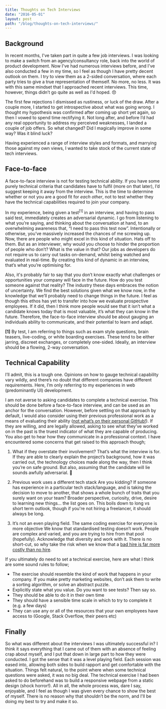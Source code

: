 ```yaml
---
title: Thoughts on Tech Interviews
date: "2016-05-01"
layout: post
path: "/blog/thoughts-on-tech-interviews/"
---
```


## Background

In recent months, I've taken part in quite a few job interviews. I was looking to make a switch from an agency/consultancy role, back into the world of product development. Now I've had numerous interviews before, and I've also conducted a few in my time, so I feel as though I have pretty decent outlook on them. I try to view them as a 2-sided conversation, where each party tries to give a true representation of themself. No more, no less. It was with this same mindset that I approached recent interviews. This time, however, things didn’t go quite as well as I'd hoped. 😞

The first few rejections I dismissed as rustiness, or luck of the draw. After a couple more, I started to get introspective about what was going wrong. I thought my hypothesis was confirmed after coming up short yet again, so then I vowed to spend time rectifying it. Not long after, and before I’d had any real opportunity to address my perceived weaknesses, I landed a couple of job offers. So what changed? Did I magically improve in some way? Was it blind luck?

Having experienced a range of interview styles and formats, and marrying those against my own views, I wanted to take stock of the current state of tech interviews.

## Face-to-face

A face-to-face interview is not for testing technical ability. If you have some purely technical criteria that candidates have to fulfil (more on that later), I’d suggest keeping it away from the interview. This is the time to determine whether or not you are a good fit for _each other_, not to test whether they have the technical capabilities required to join your company.

In my experience, being given a test<sup>[1]</sup> in an interview, and having to pass said test, immediately creates an adversarial dynamic. I go from listening to what you’re saying, and thinking about the conversation at hand, to an overwhelming awareness that, “I need to pass this test now”. Intentionally or otherwise, you’ve massively increased the chances of me screwing up. Now, there are people who might excel in this kind of situation. Hats off to them. But as an interviewer, why would you choose to hinder the proportion of people who don’t? What is the value in that? Our jobs as developers do not require us to carry out tasks on-demand, whilst being watched and evaluated in real-time. By creating this kind of dynamic in an interview, that’s what you’re optimising for.

Also, it's probably fair to say that you don’t know exactly what challenges or opportunities your company will face in the future. How do you test someone against that reality? The industry these days embraces the notion of uncertainty. We find the best solutions given what we know now, in the knowledge that we’ll probably need to change things in the future. I feel as though this ethos has yet to transfer into how we evaluate prospective employees. If it did, then I think more people would see that it isn’t what a candidate knows today that is most valuable, it’s what they can know in the future. Therefore, the face-to-face interview should be about gauging an individuals ability to communicate, and their potential to learn and adapt.

__[1]__ By test, I am referring to things such as exam style questions, brain teasers, live-coding, or white boarding exercises. These tend to be either jarring, discreet exchanges, or completely one-sided. Ideally, an interview should be a flowing, 2-way conversation.

## Technical Capability

I’ll admit, this is a tough one. Opinions on how to gauge technical capability vary wildly, and there’s no doubt that different companies have different requirements. Here, I’m only referring to my experiences in web (predominantly UI) development.

I am not averse to asking candidates to complete a technical exercise. This should be done before a face-to-face interview, and can be used as an anchor for the conversation. However, before settling on that approach by default, I would also consider using their previous professional work as a means of evaluating their ability ([not what’s on their personal GitHub!](https://blog.jcoglan.com/2013/11/15/why-github-is-not-your-cv/)). If they are willing, and are legally allowed, asking to see what they’ve worked on in the past is the truest indicator of what they are capable of producing. You also get to hear how they communicate in a professional context. I have encountered some concerns that get raised to this approach though;

1. What if they overstate their involvement?
That’s what the interview is for. If they are able to clearly explain the project’s background, how it was carried out, the technology choices made along the way, then I think you’re on safe ground. But also, assuming that the candidate will lie sounds awfully adversarial. 🤔

2. Previous work uses a different tech stack
Are you kidding? If someone has experience in a particular tech stack/language, and is taking the decision to move to another, that shows a whole bunch of traits that you surely want on your team? Broader perspective, curiosity, drive, desire to learning new things… the list goes on. This boils down to long vs short term outlook, though if you're not hiring a freelancer, it should always be long.

3. It’s not an even playing field. The same coding exercise for everyone is more objective
We know that standardised testing doesn’t work. People are complex and varied, and you are trying to hire from that pool (hopefully). Acknowledge that diversity and work with it. There is no short-cut, so why take the risk when we know that a [bad hire is far more costly than no hire](https://www.linkedin.com/pulse/20130716151946-2967511-the-high-costs-of-a-bad-hire-and-how-to-avoid-them).

If you ultimately do need to set a technical exercise, here are what I think are some sound rules to follow;

- The exercise should resemble the kind of work that happens in your company. If you make pretty marketing websites, don’t ask them to write a sorting algorithm, or solve an abstract puzzle.
- Explicitly state what you value. Do you want to see tests? Then say so.
- They should be able to do it in their own time
- They should have a sensible time scale in which to try to complete it (e.g. a few days)
- They can use any or all of the resources that your own employees have access to (Google, Stack Overflow, their peers etc)

## Finally

So what was different about the interviews I was ultimately successful in? I think it says everything that I came out of them with an absence of feeling crap about myself, and I put that down in large part to how they were conducted. I got the sense that it was a level playing field. Each session was eased into, allowing both sides to build rapport and get comfortable with the situation. Things felt natural, to the point where when some technical questions were asked, it was no big deal. The technical exercise I had been asked to do beforehand was to build a responsive webpage from a static design (shock horror!). All in all, the whole process was, dare I say, enjoyable, and I feel as though I was given every chance to show the best of myself. There is no reason why that shouldn’t be the norm, and I'll be doing my best to try and make it so.
